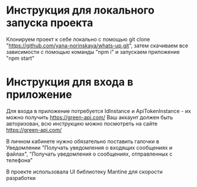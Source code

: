 # Инструкция для локального запуска проекта

Клонируем проект к себе локально с помощью git clone "https://github.com/yana-norinskaya/whats-up.git", затем скачиваем все зависимости с помощью команды "npm i" и запускаем приложение "npm start"

# Инструкция для входа в приложение

Для входа в приложение потребуется IdInstance и ApiTokenInstance - их можно получить https://green-api.com/
Ваш аккаунт должен быть авторизован, всю инструкцию можно посмотреть на сайте https://green-api.com/

В личном кабинете нужно обязательно поставить галочки в Уведомлении 
"Получать уведомления о входящих сообщениях и файлах",
"Получать уведомления о сообщениях, отправленных с телефона"

В проекте использовала UI библиотеку Mantine для скорости разработки
